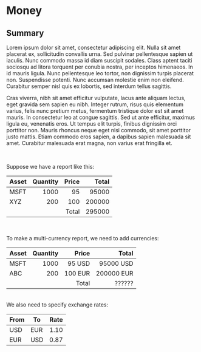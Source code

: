 # Money

## Summary

Lorem ipsum dolor sit amet, consectetur adipiscing elit. Nulla sit amet placerat ex, sollicitudin convallis urna. Sed pulvinar pellentesque sapien ut iaculis. Nunc commodo massa id diam suscipit sodales. Class aptent taciti sociosqu ad litora torquent per conubia nostra, per inceptos himenaeos. In id mauris ligula. Nunc pellentesque leo tortor, non dignissim turpis placerat non. Suspendisse potenti. Nunc accumsan molestie enim non eleifend. Curabitur semper nisl quis ex lobortis, sed interdum tellus sagittis.

Cras viverra, nibh sit amet efficitur vulputate, lacus ante aliquam lectus, eget gravida sem sapien eu nibh. Integer rutrum, risus quis elementum varius, felis nunc pretium metus, fermentum tristique dolor est sit amet mauris. In consectetur leo at congue sagittis. Sed ut ante efficitur, maximus ligula eu, venenatis eros. Ut tempus elit turpis, finibus dignissim orci porttitor non. Mauris rhoncus neque eget nisi commodo, sit amet porttitor justo mattis. Etiam commodo eros sapien, a dapibus sapien malesuada sit amet. Curabitur malesuada erat magna, non varius erat fringilla et.

<br/>

Suppose we have a report like this:

| Asset      | Quantity | Price | Total   |
|------------|---------:|------:|--------:|
| MSFT       | 1000     | 95    | 95000   |
| XYZ        | 200      | 100   | 200000  |
|            |          | Total | 295000  |

<br/>

To make a multi-currency report, we need to add currencies:

| Asset      | Quantity | Price   | Total      |
|------------|---------:|--------:|-----------:|
| MSFT       | 1000     | 95 USD  | 95000 USD  |
| ABC        | 200      | 100 EUR | 200000 EUR |
|            |          | Total   | ??????     |

<br/>
We also need to specify exchange rates:

| From  | To    | Rate  | 
|-------|-------|------:|
| USD   | EUR   | 1.10  | 
| EUR   | USD   | 0.87  | 

